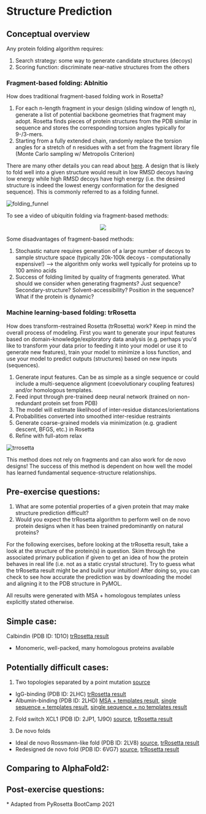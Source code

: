 # Structure Prediction
## Conceptual overview
Any protein folding algorithm requires:

1. Search strategy: some way to generate candidate structures (decoys)
2. Scoring function: discriminate near-native structures from the others

### Fragment-based folding: AbInitio
How does traditional fragment-based folding work in Rosetta? 

1. For each n-length fragment in your design (sliding window of length n), generate a list of potential backbone geometries that fragment may adopt. Rosetta finds pieces of protein structures from the PDB similar in sequence and stores the corresponding torsion angles typically for 9-/3-mers.
2. Starting from a fully extended chain, randomly replace the torsion angles for a stretch of n residues with a set from the fragment library file (Monte Carlo sampling w/ Metropolis Criterion)

There are many other details you can read about [here](https://new.rosettacommons.org/docs/latest/application_documentation/structure_prediction/abinitio). A design that is likely to fold well into a given structure would result in low RMSD decoys having low energy while high RMSD decoys have high energy (i.e. the desired structure is indeed the lowest energy conformation for the designed sequence). This is commonly referred to as a folding funnel.

![folding_funnel](https://miro.medium.com/max/7334/1*tpZtrx8ZziiTljtQyW4Zmg.png "Folding funnel")

To see a video of ubiquitin folding via fragment-based methods: 

<p align="center">
<a href="https://www.youtube.com/watch?v=TT4syxsh_AU&t=1s" target="_blank"><img src="http://img.youtube.com/vi/TT4syxsh_AU/0.jpg" /></a>
</p>

Some disadvantages of fragment-based methods:

1. Stochastic nature requires generation of a large number of decoys to sample structure space (typically 20k-100k decoys - computationally expensive!) --> the algorithm only works well typically for proteins up to 100 amino acids
2. Success of folding limited by quality of fragments generated. What should we consider when generating fragments? Just sequence? Secondary-structure? Solvent-accessibility? Position in the sequence? What if the protein is dynamic? 

### Machine learning-based folding: trRosetta
How does transform-restrained Rosetta (trRosetta) work? Keep in mind the overall process of modeling. First you want to generate your input features based on domain-knowledge/exploratory data analysis (e.g. perhaps you'd like to transform your data prior to feeding it into your model or use it to generate new features), train your model to minimize a loss function, and use your model to predict outputs (structures) based on new inputs (sequences). 

1. Generate input features. Can be as simple as a single sequence or could include a multi-sequence alignment (coevolutionary coupling features) and/or homologous templates.
2. Feed input through pre-trained deep neural network (trained on non-redundant protein set from PDB)
3. The model will estimate likelihood of inter-residue distances/orientations
4. Probabilities converted into smoothed inter-residue restraints 
5. Generate coarse-grained models via minimization (e.g. gradient descent, BFGS, etc.) in Rosetta
6. Refine with full-atom relax 


![trrosetta](https://yanglab.nankai.edu.cn/trRosetta/help/fig1.png "trRosetta work flow")

This method does not rely on fragments and can also work for de novo designs! The success of this method is dependent on how well the model has learned fundamental sequence-structure relationships.

## Pre-exercise questions:
1. What are some potential properties of a given protein that may make structure prediction difficult? 
2. Would you expect the trRosetta algorithm to perform well on de novo protein designs when it has been trained predominantly on natural proteins?

For the following exercises, before looking at the trRosetta result, take a look at the structure of the protein(s) in question. Skim through the associated primary publication if given to get an idea of how the protein behaves in real life (i.e. not as a static crystal structure). Try to guess what the trRosetta result might be and build your intuition! After doing so, you can check to see how accurate the prediction was by downloading the model and aligning it to the PDB structure in PyMOL. 

All results were generated with MSA + homologous templates unless explicitly stated otherwise.

## Simple case:
Calbindin (PDB ID: 1D1O)
[trRosetta result](https://yanglab.nankai.edu.cn/trRosetta/output/TR040039/)
- Monomeric, well-packed, many homologous proteins available 

## Potentially difficult cases:
1. Two topologies separated by a point mutation [source](https://www.pnas.org/content/106/50/21149)
- IgG-binding (PDB ID: 2LHC) [trRosetta result](https://yanglab.nankai.edu.cn/trRosetta/output/TR035112/)
- Albumin-binding (PDB ID: 2LHD) [MSA + templates result](https://yanglab.nankai.edu.cn/trRosetta/output/TR035114/), [single sequence + templates result](https://yanglab.nankai.edu.cn/trRosetta/output/TR040173/), [single sequence + no templates result](https://yanglab.nankai.edu.cn/trRosetta/output/TR040175/)

2. Fold switch XCL1 (PDB ID: 2JP1, 1J9O) [source](https://pubs.acs.org/doi/10.1021/acschembio.8b00276), [trRosetta result](https://yanglab.nankai.edu.cn/trRosetta/output/TR035121/)

3. De novo folds
- Ideal de novo Rossmann-like fold (PDB ID: 2LV8) [source](https://www.nature.com/articles/nature11600), [trRosetta result](https://yanglab.nankai.edu.cn/trRosetta/output/TR035133/)
- Redesigned de novo fold (PDB ID: 6VG7) [source](https://science.sciencemag.org/content/369/6507/1132), [trRosetta result](https://yanglab.nankai.edu.cn/trRosetta/output/TR035135/)

## Comparing to AlphaFold2:
## Post-exercise questions:

\* Adapted from PyRosetta BootCamp 2021
